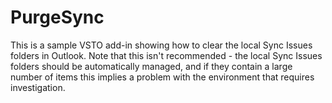 # PurgeSync
This is a sample VSTO add-in showing how to clear the local Sync Issues folders in Outlook.  Note that this isn't recommended - the local Sync Issues folders should be automatically managed, and if they contain a large number of items this implies a problem with the environment that requires investigation.
